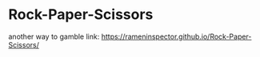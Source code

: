# Rock-Paper-Scissors
another way to gamble
link: https://rameninspector.github.io/Rock-Paper-Scissors/
